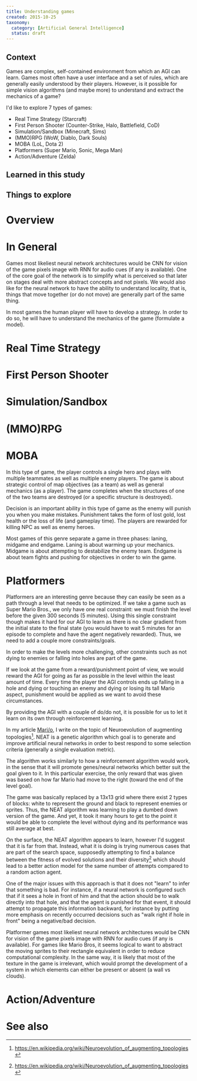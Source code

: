 ```yaml
---
title: Understanding games
created: 2015-10-25
taxonomy:
  category: [Artificial General Intelligence]
  status: draft
---
```


## Context
Games are complex, self-contained environment from which an AGI can learn. Games most often have a user interface and a set of rules, which are generally easily understood by their players. However, is it possible for simple vision algorithms (and maybe more) to understand and extract the mechanics of a game?

I'd like to explore 7 types of games:
* Real Time Strategy (Starcraft)
* First Person Shooter (Counter-Strike, Halo, Battlefield, CoD)
* Simulation/Sandbox (Minecraft, Sims)
* (MMO)RPG (WoW, Diablo, Dark Souls)
* MOBA (LoL, Dota 2)
* Platformers (Super Mario, Sonic, Mega Man)
* Action/Adventure (Zelda)

## Learned in this study

## Things to explore

# Overview

# In General
Games most likeliest neural network architectures would be CNN for vision of the game pixels image with RNN for audio cues (if any is available). One of the core goal of the network is to simplify what is perceived so that later on stages deal with more abstract concepts and not pixels. We would also like for the neural network to have the ability to understand locality, that is, things that move together (or do not move) are generally part of the same thing.

In most games the human player will have to develop a strategy. In order to do so, he will have to understand the mechanics of the game (formulate a model).

# Real Time Strategy
<tbc></tbc>

# First Person Shooter
<tbc></tbc>

# Simulation/Sandbox
<tbc></tbc>

# (MMO)RPG
<tbc></tbc>

# MOBA
In this type of game, the player controls a single hero and plays with multiple teammates as well as multiple enemy players. The game is about strategic control of map objectives (as a team) as well as general mechanics (as a player). The game completes when the structures of one of the two teams are destroyed (or a specific structure is destroyed).

Decision is an important ability in this type of game as the enemy will punish you when you make mistakes. Punishment takes the form of lost gold, lost health or the loss of life (and gameplay time). The players are rewarded for killing NPC as well as enemy heroes.

Most games of this genre separate a game in three phases: laning, midgame and endgame. Laning is about warming up your mechanics. Midgame is about attempting to destabilize the enemy team. Endgame is about team fights and pushing for objectives in order to win the game.

# Platformers
Platformers are an interesting genre because they can easily be seen as a path through a level that needs to be optimized. If we take a game such as Super Mario Bros., we only have one real constraint: we must finish the level before the given 300 seconds (5 minutes). Using this single constraint though makes it hard for our AGI to learn as there is no clear gradient from the initial state to the final state (you would have to wait 5 minutes for an episode to complete and have the agent negatively rewarded). Thus, we need to add a couple more constraints/goals.

In order to make the levels more challenging, other constraints such as not dying to enemies or falling into holes are part of the game.

If we look at the game from a reward/punishment point of view, we would reward the AGI for going as far as possible in the level within the least amount of time. Every time the player the AGI controls ends up falling in a hole and dying or touching an enemy and dying or losing its tall Mario aspect, punishment would be applied as we want to avoid these circumstances.

By providing the AGI with a couple of do/do not, it is possible for us to let it learn on its own through reinforcement learning.

In my article [Mari/o](../mario), I write on the topic of Neuroevolution of augmenting topologies[^1]. NEAT is a genetic algorithm which goal is to generate and improve artificial neural networks in order to best respond to some selection criteria (generally a single evaluation metric).

The algorithm works similarly to how a reinforcement algorithm would work, in the sense that it will promote genes/neural networks which better suit the goal given to it. In this particular exercise, the only reward that was given was based on how far Mario had move to the right (toward the end of the level goal).

The game was basically replaced by a 13x13 grid where there exist 2 types of blocks: white to represent the ground and black to represent enemies or sprites. Thus, the NEAT algorithm was learning to play a dumbed down version of the game. And yet, it took it many hours to get to the point it would be able to complete the level without dying and its performance was still average at best.

On the surface, the NEAT algorithm appears to learn, however I'd suggest that it is far from that. Instead, what it is doing is trying numerous cases that are part of the search space, supposedly attempting to find a balance between the fitness of evolved solutions and their diversity[^1] which should lead to a better action model for the same number of attempts compared to a random action agent.

One of the major issues with this approach is that it does not "learn" to infer that something is bad. For instance, if a neural network is configured such that if it sees a hole in front of him and that the action should be to walk directly into that hole, and that the agent is punished for that event, it should attempt to propagate this information backward, for instance by putting more emphasis on recently occurred decisions such as "walk right if hole in front" being a negative/bad decision.

Platformer games most likeliest neural network architectures would be CNN for vision of the game pixels image with RNN for audio cues (if any is available). For games like Mario Bros, it seems logical to want to abstract the moving sprites to their rectangle equivalent in order to reduce computational complexity. In the same way, it is likely that most of the texture in the game is irrelevant, which would prompt the development of a system in which elements can either be present or absent (a wall vs clouds).

# Action/Adventure
<tbc></tbc>

# See also
[^1]: https://en.wikipedia.org/wiki/Neuroevolution_of_augmenting_topologies

